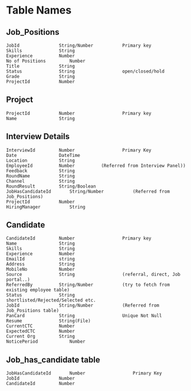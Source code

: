 # Table Names

## Job_Positions

    JobId				String/Number           Primary key
    Skills 				String
    Experience 			Number
    No of Positions			Number
    Title				String
    Status				String                  open/closed/hold
    Grade				String
    ProjectId			Number

## Project

    ProjectId 			Number                  Primary key
    Name				String

## Interview Details

    InterviewId			Number                  Primary Key
    Date				DateTime
    Location			String
    EmployeeId			Number		    (Referred from Interview Panel))
    Feedback			String
    RoundName			String
    Channel				String
    RoundResult			String/Boolean
    JobHasCandidateId		String/Number		    (Referred from Job_Positions)
    ProjectId			Number
    HiringManager			String

## Candidate

    CandidateId			Number		            Primary key
    Name				String
    Skills				String
    Experience			Number
    EmailId				string
    Address				String
    MobileNo			Number
    Source				String                  (referral, direct, Job portal..)
    ReferredBy			String/Number 	        (try to fetch from existing employee table)
    Status				String		            shortlisted/Rejected/Selected etc.
    JobId				String/Number	        (Referred from Job_Positions table)
    PanCard				String			        Unique Not Null
    Resume 				String(File)
    CurrentCTC			Number
    ExpectedCTC			Number
    Current Org			String
    NoticePeriod			Number

## Job_has_candidate table

    JobHasCandidateId		Number                  Primary Key
    JobId				Number
    CandidateId			Number
